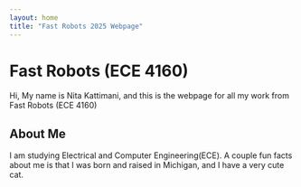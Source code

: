 ```yaml
---
layout: home
title: "Fast Robots 2025 Webpage"
---
```


# Fast Robots (ECE 4160)

Hi, My name is Nita Kattimani, and this is the webpage for all my work from Fast Robots (ECE 4160)

## About Me
I am studying Electrical and Computer Engineering(ECE). A couple fun facts about me is that I was born and raised in Michigan, and I have a very cute cat.
